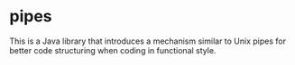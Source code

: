 pipes
=====

This is a Java library that introduces a mechanism similar to Unix pipes for
better code structuring when coding in functional style.
